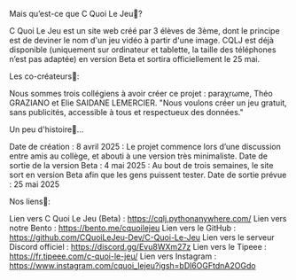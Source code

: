 Mais qu’est-ce que C Quoi Le Jeu🤔?

C Quoi Le Jeu est un site web créé par 3 élèves de 3ème, dont le principe est de deviner le nom d'un jeu vidéo à partir d'une image. 
CQLJ est déjà disponible (uniquement sur ordinateur et tablette, la taille des téléphones n’est pas adaptée) en version Beta et sortira officiellement le 25 mai.

Les co-créateurs🤝:

Nous sommes trois collégiens à avoir créer ce projet : paraχrωme, Théo GRAZIANO et Elie SAIDANE LEMERCIER. 
"Nous voulons créer un jeu gratuit, sans publicités, accessible à tous et respectueux des données."

Un peu d'histoire📜...

Date de création : 8 avril 2025 :  Le projet commence lors d’une discussion entre amis au collège, et abouti à une version très minimaliste.
Date de sortie de la version Beta : 4 mai 2025 : Au bout de trois semaines, le site sort en version Beta afin que les gens puissent tester.
Date de sortie prévue : 25 mai 2025

Nos liens🔗:

Lien vers C Quoi Le Jeu (Beta) : https://cqlj.pythonanywhere.com/
Lien vers notre Bento : https://bento.me/cquoilejeu
Lien vers le GitHub : https://github.com/CQuoiLeJeu-Dev/C-Quoi-Le-Jeu
Lien vers le serveur Discord officiel : https://discord.gg/Evu8WXm27z
Lien vers le Tipeee : https://fr.tipeee.com/c-quoi-le-jeu/
Lien vers Instagram : https://www.instagram.com/cquoi_lejeu?igsh=bDl6OGFtdnA2OGdo
